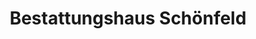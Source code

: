 ---
title: "Bestattungshaus Schönfeld"
url: /seelitz/bestattungshaus-schoenfeld/
shop: Bestattungen
---